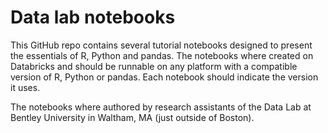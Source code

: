 # Data lab notebooks

This GitHub repo contains several tutorial notebooks designed to present the essentials of R, Python and pandas.
The notebooks where created on Databricks and should be runnable on any platform with a compatible version of R, Python or pandas.
Each notebook should indicate the version it uses. 

The notebooks where authored by research assistants of the Data Lab at Bentley University in Waltham, MA (just outside of Boston).
